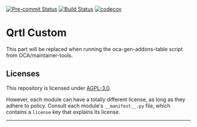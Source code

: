 
<!-- /!\ Non OCA Context : Set here the badge of your runbot / runboat instance. -->
[![Pre-commit Status](https://github.com/qrtl/qrtl-custom/actions/workflows/pre-commit.yml/badge.svg?branch=16.0)](https://github.com/qrtl/qrtl-custom/actions/workflows/pre-commit.yml?query=branch%3A16.0)
[![Build Status](https://github.com/qrtl/qrtl-custom/actions/workflows/test.yml/badge.svg?branch=16.0)](https://github.com/qrtl/qrtl-custom/actions/workflows/test.yml?query=branch%3A16.0)
[![codecov](https://codecov.io/gh/qrtl/qrtl-custom/branch/16.0/graph/badge.svg)](https://codecov.io/gh/qrtl/qrtl-custom)
<!-- /!\ Non OCA Context : Set here the badge of your translation instance. -->

<!-- /!\ do not modify above this line -->

# Qrtl Custom



<!-- /!\ do not modify below this line -->

<!-- prettier-ignore-start -->

[//]: # (addons)

This part will be replaced when running the oca-gen-addons-table script from OCA/maintainer-tools.

[//]: # (end addons)

<!-- prettier-ignore-end -->

## Licenses

This repository is licensed under [AGPL-3.0](LICENSE).

However, each module can have a totally different license, as long as they adhere to 
policy. Consult each module's `__manifest__.py` file, which contains a `license` key
that explains its license.

----
<!-- /!\ Non OCA Context : Set here the full description of your organization. -->
